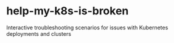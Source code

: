 # help-my-k8s-is-broken
Interactive troubleshooting scenarios for issues with Kubernetes deployments and clusters
